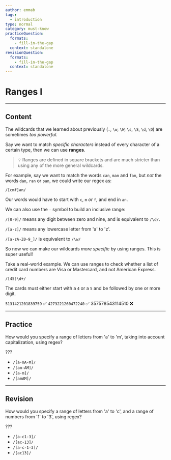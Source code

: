```yaml
---
author: emmab
tags:
  - introduction
type: normal
category: must-know
practiceQuestion:
  formats:
    - fill-in-the-gap
  context: standalone
revisionQuestion:
  formats:
    - fill-in-the-gap
  context: standalone
---
```


# Ranges I


---

## Content

The wildcards that we learned about previously (`.`, `\w`, `\W`, `\s`, `\S`, `\d`, `\D`) are sometimes *too powerful.*

Say we want to match *specific characters* instead of every character of a certain type, then we can use **ranges**.

> 💡 Ranges are defined in square brackets and are much stricter than using any of the more general wildcards.

For example, say we want to match the words `can`, `man` and `fan`, but *not* the words `dan`, `ran` or `pan`, we could write our regex as:

```plain-text
/[cmf]an/
```

Our words would have to start with `c`, `m` *or* `f`, and end in `an`.

We can also use the `-` symbol to build an inclusive range:

`/[0-9]/` means any digit between zero and nine, and is equivalent to `/\d/`.

`/[a-z]/` means any lowercase letter from 'a' to 'z'.

`/[a-zA-Z0-9_]/` is equivalent to `/\w/`

So now we can make our wildcards *more specific* by using ranges. This is super useful!

Take a real-world example. We can use ranges to check whether a list of credit card numbers are Visa or Mastercard, and not American Express.

```plain-text
/[45]\d+/
```

The cards must either start with a `4` or a `5` and be followed by one or more digit.

`5131421201839759` ✅
`4273221260472240` ✅
357578543114510 ❌


---

## Practice

How would you specify a range of letters from 'a' to 'm', taking into account capitalization, using regex?

???

- `/[a-mA-M]/`
- `/[am-AM]/`
- `/[a-m]/`
- `/[amAM]/`


---

## Revision

How would you specify a range of letters from 'a' to 'c', and a range of numbers from '1' to '3', using regex?

???

- `/[a-c1-3]/`
- `/[ac-13]/`
- `/[a-c-1-3]/`
- `/[ac13]/`
